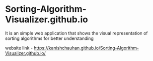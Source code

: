 # Sorting-Algorithm-Visualizer.github.io
It is an simple web application that shows the visual representation of sorting algorithms for better understanding

website link - https://kanishchauhan.github.io/Sorting-Algorithm-Visualizer.github.io/
